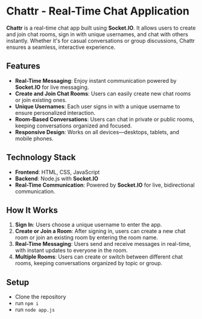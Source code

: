 # Chattr - Real-Time Chat Application

**Chattr** is a real-time chat app built using **Socket.IO**. It allows users to create and join chat rooms, sign in with unique usernames, and chat with others instantly. Whether it's for casual conversations or group discussions, Chattr ensures a seamless, interactive experience.

## Features

- **Real-Time Messaging**: Enjoy instant communication powered by **Socket.IO** for live messaging.
- **Create and Join Chat Rooms**: Users can easily create new chat rooms or join existing ones.
- **Unique Usernames**: Each user signs in with a unique username to ensure personalized interaction.
- **Room-Based Conversations**: Users can chat in private or public rooms, keeping conversations organized and focused.
- **Responsive Design**: Works on all devices—desktops, tablets, and mobile phones.

## Technology Stack

- **Frontend**: HTML, CSS, JavaScript
- **Backend**: Node.js with **Socket.IO**
- **Real-Time Communication**: Powered by **Socket.IO** for live, bidirectional communication.

## How It Works

1. **Sign In**: Users choose a unique username to enter the app.
2. **Create or Join a Room**: After signing in, users can create a new chat room or join an existing room by entering the room name.
3. **Real-Time Messaging**: Users send and receive messages in real-time, with instant updates to everyone in the room.
4. **Multiple Rooms**: Users can create or switch between different chat rooms, keeping conversations organized by topic or group.

## Setup

- Clone the repository
- run ``npm i``
- run ``node app.js``
